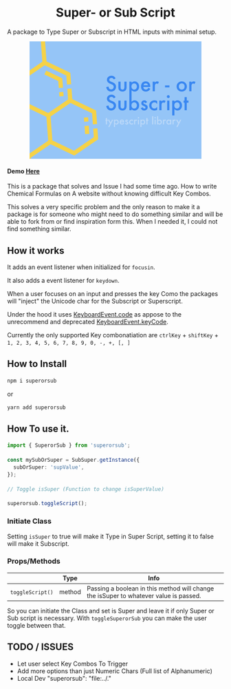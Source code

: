 <p align="center">

<h1 align="center">Super- or Sub Script</h1>
<p align="center">
</p>
A package to Type Super or Subscript in HTML inputs with minimal setup.
</p>

<p align="center">
<img  align="center" alt="headerIMG" src="https://raw.githubusercontent.com/ahwelgemoed/superorsub/main/example/assets/logo.png" target="_blank" />
</p>

#### Demo [Here](superorsub.welgemoed.io)

This is a package that solves and Issue I had some time ago. How to write Chemical Formulas on A website without knowing difficult Key Combos.

This solves a very specific problem and the only reason to make it a package is for someone who might need to do something similar and will be able to fork from or find inspiration form this. When I needed it, I could not find something similar.

## How it works

It adds an event listener when initialized for `focusin`.

It also adds a event listener for `keydown`.

When a user focuses on an input and presses the key Como the packages will "inject" the Unicode char for the Subscript or Superscript.

Under the hood it uses [KeyboardEvent.code](https://developer.mozilla.org/en-US/docs/Web/API/KeyboardEvent/code) as appose to the unrecommend and deprecated [KeyboardEvent.keyCode](https://developer.mozilla.org/en-US/docs/Web/API/KeyboardEvent/keyCode).

Currently the only supported Key combonatiation are `ctrlKey` + `shiftKey` + `1, 2, 3, 4, 5, 6, 7, 8, 9, 0, -, +, [, ]`

## How to Install

```bash
npm i superorsub
```

or

```bash
yarn add superorsub
```

## How To use it.

```ts
import { SuperorSub } from 'superorsub';

const mySubOrSuper = SubSuper.getInstance({
  subOrSuper: 'supValue',
});

// Toggle isSuper (Function to change isSuperValue)

superorsub.toggleScript();
```

### Initiate Class

Setting `isSuper` to true will make it Type in Super Script, setting it to false will make it Subscript.

### Props/Methods

|                  | Type   | Info                                                                                  |
| ---------------- | ------ | ------------------------------------------------------------------------------------- |
| `toggleScript()` | method | Passing a boolean in this method will change the isSuper to whatever value is passed. |

So you can initiate the Class and set is Super and leave it if only Super or Sub script is necessary. With `toggleSuperorSub` you can make the user toggle between that.

## TODO / ISSUES

- Let user select Key Combos To Trigger
- Add more options than just Numeric Chars (Full list of Alphanumeric)
- Local Dev "superorsub": "file:../."
